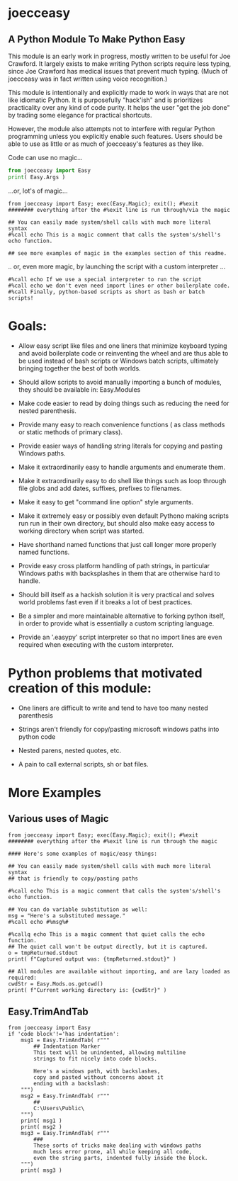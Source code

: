joecceasy
===========



A Python Module To Make Python Easy
--------------------------------------

This module is an early work in progress, mostly written to be useful for Joe Crawford. It largely exists to make writing Python scripts require less typing, since Joe Crawford has medical issues that prevent much typing. (Much of joecceasy was in fact written using voice recognition.)

This module is intentionally and explicitly made to work in ways that are not like idiomatic Python. It is purposefully "hack'ish" and is prioritizes practicality over any kind of code purity. It helps the user "get the job done" by trading some elegance for practical shortcuts.

However, the module also attempts not to interfere with regular Python programming unless you explicitly enable such features. Users should be able to use as little or as much of joecceasy's features as they like.

Code can use no magic...

```python
from joecceasy import Easy
print( Easy.Args )
```

...or, lot's of magic...

```
from joecceasy import Easy; exec(Easy.Magic); exit(); #%exit
######## everything after the #%exit line is run through/via the magic

## You can easily made system/shell calls with much more literal syntax
#%call echo This is a magic comment that calls the system's/shell's echo function.

## see more examples of magic in the examples section of this readme.
```

.. or, even more magic, by launching the script with a custom interpreter ...

```
#%call echo If we use a special interpreter to run the script
#%call echo we don't even need import lines or other boilerplate code.
#%call Finally, python-based scripts as short as bash or batch scripts!
```

  
  
Goals:
========

- Allow easy script like files and one liners that minimize keyboard typing and avoid boilerplate code or reinventing the wheel and are thus able to be used instead of bash scripts or Windows batch scripts, ultimately bringing together the best of both worlds.

- Should allow scripts to avoid manually importing a bunch of modules, they should be available in: Easy.Modules

- Make code easier to read by doing things such as reducing the need for nested parenthesis.

- Provide many easy to reach convenience functions ( as class methods or static methods of primary class).

- Provide easier ways of handling string literals for copying and pasting Windows paths.

- Make it extraordinarily easy to handle arguments and enumerate them.

- Make it extraordinarily easy to do shell like things such as loop through file globs and add dates, suffixes, prefixes to filenames.

- Make it easy to get "command line option" style arguments.

- Make it extremely easy or possibly even default Pythono making scripts run run in their own directory, but should also make easy access to working directory when script was started.

- Have shorthand named functions that just call longer more properly named functions.

- Provide easy cross platform handling of path strings, in particular Windows paths with backsplashes in them that are otherwise hard to handle.

- Should bill itself as a hackish solution it is very practical and solves world problems fast even if it breaks a lot of best practices.

- Be a simpler and more maintainable alternative to forking python itself, in order to provide what is essentially a custom scripting language.

- Provide an '.easypy' script interpreter so that no import lines are even required when executing with the custom interpreter.
 
 
Python problems that motivated creation of this module:
===============================

- One liners are difficult to write and tend to have too many nested parenthesis

- Strings aren't friendly for copy/pasting microsoft windows paths into python code

- Nested parens, nested quotes, etc.

- A pain to call external scripts, sh or bat files.

  
  
  

More Examples
==============


Various uses of Magic
---------------
```
from joecceasy import Easy; exec(Easy.Magic); exit(); #%exit
######## everything after the #%exit line is run through the magic

#### Here's some examples of magic/easy things:

## You can easily made system/shell calls with much more literal syntax
## that is friendly to copy/pasting paths

#%call echo This is a magic comment that calls the system's/shell's echo function.

## You can do variable substitution as well:
msg = "Here's a substituted message."
#%call echo #%msg%#

#%callq echo This is a magic comment that quiet calls the echo function.
## The quiet call won't be output directly, but it is captured.
o = tmpReturned.stdout
print( f"Captured output was: {tmpReturned.stdout}" )

## All modules are available without importing, and are lazy loaded as required:
cwdStr = Easy.Mods.os.getcwd()
print( f"Current working directory is: {cwdStr}" )
```

Easy.TrimAndTab
---------------

```
from joecceasy import Easy
if 'code block'!='has indentation':
    msg1 = Easy.TrimAndTab( r"""
        ## Indentation Marker
        This text will be unindented, allowing multiline
        strings to fit nicely into code blocks.
        
        Here's a windows path, with backslashes,
        copy and pasted without concerns about it
        ending with a backslash:
    """)
    msg2 = Easy.TrimAndTab( r"""
        ##
        C:\Users\Public\
    """)
    print( msg1 )
    print( msg2 )
    msg3 = Easy.TrimAndTab( r"""
        ###
        These sorts of tricks make dealing with windows paths
        much less error prone, all while keeping all code,
        even the string parts, indented fully inside the block.
    """)
    print( msg3 )
```